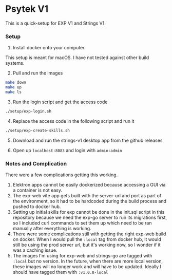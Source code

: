 # Psytek V1

This is a quick-setup for EXP V1 and Strings V1. 


### Setup

1. Install docker onto your computer.

This setup is meant for macOS. I have not tested against other build systems.

2. Pull and run the images
```bash
make down
make up
make ls

```
3. Run the login script and get the access code
```bash
./setup/exp-login.sh
```
4. Replace the access code in the following script and run it
```bash
./setup/exp-create-skills.sh
```
5. Download and run the strings-v1 desktop app from the github releases


6. Open up `localhost:8083` and login with `admin:admin`

### Notes and Complication

There were a few complications getting this working.

1. Elektron apps cannot be easily dockerized because accessing a GUI via a container is not easy.
2. The exp-web vite app gets built with the server-url and port as part of the environment, so it had to be hardcoded during
the build process and pushed to docker hub.
3. Setting up initial skills for exp cannot be done in the init.sql script in this repository because we need the 
exp-go server to run its migrations first, so I included curl commands to set them up which need to be ran manually
after everything is working.
4. There were some complications still with getting the right exp-web build on docker. When I would pull the `:local` tag
from docker hub, it would still be using the prod server url, but it's working now, so I wonder if it was a caching issue.
5. The images I'm using for exp-web and strings-go are tagged with `:local` but no version. In the future, when there are more local version,
these images will no longer work and will have to be updated. Ideally I should have tagged them with `:v1.0.0-local`